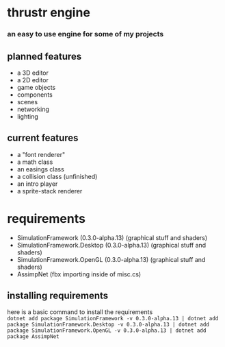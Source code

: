 # thrustr engine
### an easy to use engine for some of my projects

## planned features
- a 3D editor
- a 2D editor
- game objects
- components
- scenes
- networking
- lighting

## current features
- a "font renderer"
- a math class
- an easings class
- a collision class (unfinished)
- an intro player
- a sprite-stack renderer

# requirements
- SimulationFramework (0.3.0-alpha.13)             (graphical stuff and shaders)
- SimulationFramework.Desktop (0.3.0-alpha.13)     (graphical stuff and shaders)
- SimulationFramework.OpenGL (0.3.0-alpha.13)      (graphical stuff and shaders)
- AssimpNet                                        (fbx importing inside of misc.cs)

## installing requirements
here is a basic command to install the requirements  
``` dotnet add package SimulationFramework -v 0.3.0-alpha.13 | dotnet add package SimulationFramework.Desktop -v 0.3.0-alpha.13 | dotnet add package SimulationFramework.OpenGL -v 0.3.0-alpha.13 | dotnet add package AssimpNet ```